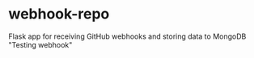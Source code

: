 # webhook-repo
Flask app for receiving GitHub webhooks and storing data to MongoDB
"Testing webhook" 
